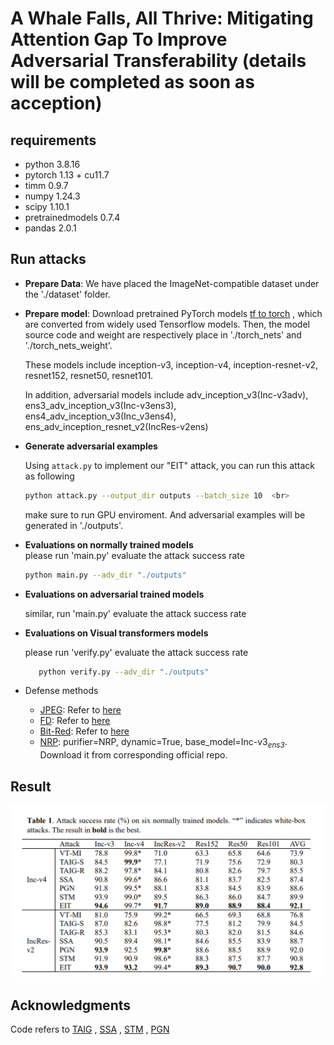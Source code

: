 # A Whale Falls, All Thrive: Mitigating Attention Gap To  Improve Adversarial Transferability (details will be completed as soon as acception)

## requirements
- python 3.8.16 
- pytorch 1.13 + cu11.7 
- timm 0.9.7 
- numpy 1.24.3
- scipy 1.10.1 
- pretrainedmodels 0.7.4 
- pandas 2.0.1 


## Run attacks 
- **Prepare Data**: We have placed the ImageNet-compatible dataset under the './dataset' folder. <br/>

- **Prepare model**:  Download pretrained PyTorch models [tf to torch](github.com/ylhz/tf_to_pytorch_model) , which are converted from widely used Tensorflow models. Then, the model source code and weight are respectively place in './torch_nets' and './torch_nets_weight'.  <br>

  These models include inception-v3, inception-v4, inception-resnet-v2, resnet152, resnet50, resnet101. <br>

  In addition, adversarial models include adv_inception_v3(Inc-v3adv), ens3_adv_inception_v3(Inc-v3ens3), ens4_adv_inception_v3(Inc_v3ens4), ens_adv_inception_resnet_v2(IncRes-v2ens)

- **Generate adversarial examples** <br>

  Using `attack.py` to implement our "EIT" attack, you can run this attack as following  <br>
  ```bash 
  python attack.py --output_dir outputs --batch_size 10  <br>
  ```
  make sure to run GPU enviroment. And adversarial examples will be generated in './outputs'.

- **Evaluations on normally trained models** <br> please run 'main.py' evaluate the attack success rate <br>
  ``` bash 
  python main.py --adv_dir "./outputs" 
  ```
- **Evaluations on adversarial trained models** <br>

  similar, run 'main.py' evaluate the attack success rate  <br>

- **Evaluations on Visual transformers models**<br>

  please run 'verify.py' evaluate the attack success rate <br>
  ```bash
     python verify.py --adv_dir "./outputs"
  ```


- Defense methods 

  - [JPEG](https://github.com/JHL-HUST/VT/blob/main/third_party/jpeg.py): Refer to [here](https://github.com/JHL-HUST/VT/blob/main/third_party/jpeg.py)
  - [FD](github.com/JHL-HUST/VT/blob/main/third_party/feature_distillation.py): Refer to [here](https://github.com/JHL-HUST/VT/blob/main/third_party/feature_distillation.py)
  - [Bit-Red](github.com/JHL-HUST/VT/blob/main/third_party/bit_depth_reduction.py): Refer to [here](github.com/JHL-HUST/VT/blob/main/third_party/bit_depth_reduction.py)
  - [NRP](https://github.com/Muzammal-Naseer/NRP): purifier=NRP, dynamic=True, base_model=Inc-v3<sub>*ens3*</sub>. Download it from corresponding official repo.

## Result 

![EIT](./document/EIT.png)

## Acknowledgments

Code refers to [TAIG](https://github.com/yihuang2016/TAIG) , [SSA](https://github.com/yuyang-long/SSA) , [STM](https://github.com/zhijin-ge/stm) , [PGN](https://github.com/Trustworthy-AI-Group/PGN)

